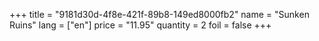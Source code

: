 +++
title = "9181d30d-4f8e-421f-89b8-149ed8000fb2"
name = "Sunken Ruins"
lang = ["en"]
price = "11.95"
quantity = 2
foil = false
+++
